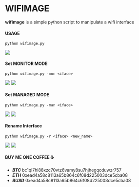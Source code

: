 # WIFIMAGE

**wifimage** is a simple python script to manipulate a wifi interface

#### USAGE

``` shell
python wifimage.py
```

<img src="https://i.imgur.com/lYy8jzJ.png">


#### Set MONITOR MODE
``` shell
python wifimage.py -mon <iface>
```
<img src='https://i.imgur.com/v2SL1hu.png'>
<img src='https://i.imgur.com/TrXUNsY.png'>

#### Set MANAGED MODE
``` shell
python wifimage.py -man <iface>
```
<img src='https://i.imgur.com/niTqY1f.png'>
<img src='https://i.imgur.com/NxRTgIu.png'>

#### Rename Interface
``` shell
python wifimage.py -r <iface> <new_name>
```
<img src='https://i.imgur.com/tzOdQlH.png'>
<img src='https://i.imgur.com/y69WT6s.png'>

####  BUY ME ONE COFFEE ☕ 
 - ***BTC*** bc1ql7hl88xzc70vtz6vamy8su7hjhegqcduwzr757
- ***ETH*** 0xead4a58c8113a65b864c6f08d225003dce5cba08
- ***BUSD*** 0xead4a58c8113a65b864c6f08d225003dce5cba08
